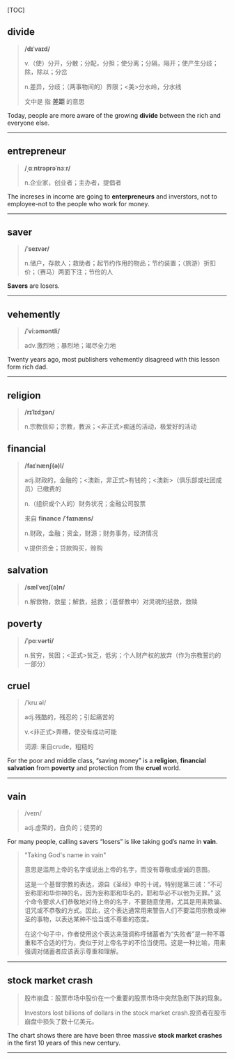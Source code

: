 [TOC]

## divide

> **/dɪˈvaɪd/**
>
> v.（使）分开，分散；分配，分担；使分离；分隔，隔开；使产生分歧；除，除以；分岔
>
> n.差异，分歧；（两事物间的）界限；<美>分水岭，分水线
>
> 文中是 指 **差距** 的意思

Today, people are more aware of the growing **divide** between the rich and everyone else.

---

## entrepreneur

> **/ˌɑːntrəprəˈnɜːr/**
>
> n.企业家，创业者；主办者，提倡者

The increses in income are going to **enterpreneurs** and inverstors, not to employee-not to the people who work for money.

---

## saver

> **/ˈseɪvər/**
>
> n.储户，存款人；救助者；起节约作用的物品；节约装置；（旅游）折扣价；（赛马）两面下注；节俭的人

**Savers** are losers.

---

## vehemently

> **/ˈviːəməntli/**
>
> adv.激烈地；暴烈地；竭尽全力地

Twenty years ago, most publishers vehemently disagreed with this lesson form rich dad.

---

## religion

> **/rɪˈlɪdʒən/**
>
> n.宗教信仰；宗教，教派；<非正式>痴迷的活动，极爱好的活动

## financial

> **/faɪˈnænʃ(ə)l/**
>
> adj.财政的，金融的；<澳新，非正式>有钱的；<澳新>（俱乐部或社团成员）已缴费的
>
> n.（组织或个人的）财务状况；金融公司股票
>
>
> 来自 **finance**  **/ˈfaɪnæns/**
>
> n.财政，金融；资金，财源；财务事务，经济情况
>
> v.提供资金；贷款购买，赊购

## salvation

> **/sælˈveɪʃ(ə)n/**
>
> n.解救物，救星；解救，拯救；（基督教中）对灵魂的拯救，救赎

## poverty

> **/ˈpɑːvərti/**
>
> n.贫穷，贫困；<正式>贫乏，低劣；个人财产权的放弃（作为宗教誓约的一部分）

## cruel

> /ˈkruːəl/
>
> adj.残酷的，残忍的；引起痛苦的
>
> v.<非正式>弄糟，使没有成功可能
>
> 词源: 来自crude，粗糙的

For the poor and middle class, “saving money” is a **religion**, **financial** **salvation** from **poverty** and protection from the **cruel** world.

---

## vain

> /veɪn/
>
> adj.虚荣的，自负的；徒劳的

For many people, calling savers “losers” is like taking god’s name in **vain**.

> "Taking God's name in vain" 
>
> 意思是滥用上帝的名字或说出上帝的名字，而没有尊敬或虔诚的意图。
>
> 这是一个基督宗教的表达，源自《圣经》中的十诫，特别是第三诫：“不可妄称耶和华你神的名，因为妄称耶和华名的，耶和华必不以他为无罪。” 这个命令要求人们恭敬地对待上帝的名字，不要随意使用，尤其是用来欺骗、诅咒或不恭敬的方式。因此，这个表达通常用来警告人们不要滥用宗教或神圣的事物，以表达某种不恰当或不尊重的态度。
>
> 在这个句子中，作者使用这个表达来强调称呼储蓄者为“失败者”是一种不尊重和不合适的行为，类似于对上帝名字的不恰当使用。这是一种比喻，用来强调对储蓄者应该表示尊重和理解。

---

## stock market crash

> 股市崩盘：股票市场中股价在一个重要的股票市场中突然急剧下跌的现象。
>
> Investors lost billions of dollars in the stock market crash.投资者在股市崩盘中损失了数十亿美元。

The chart shows there are have been three massive **stock market crashes** in the first 10 years of this new century.

---